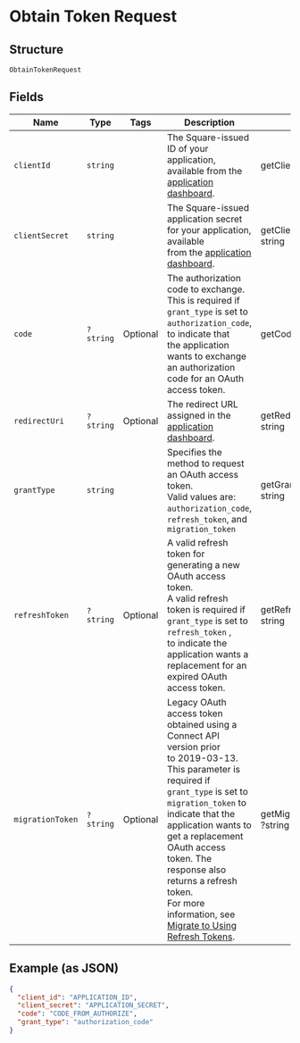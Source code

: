 
# Obtain Token Request

## Structure

`ObtainTokenRequest`

## Fields

| Name | Type | Tags | Description | Getter | Setter |
|  --- | --- | --- | --- | --- | --- |
| `clientId` | `string` |  | The Square-issued ID of your application, available from the<br>[application dashboard](https://connect.squareup.com/apps). | getClientId(): string | setClientId(string clientId): void |
| `clientSecret` | `string` |  | The Square-issued application secret for your application, available<br>from the [application dashboard](https://connect.squareup.com/apps). | getClientSecret(): string | setClientSecret(string clientSecret): void |
| `code` | `?string` | Optional | The authorization code to exchange.<br>This is required if `grant_type` is set to `authorization_code`, to indicate that<br>the application wants to exchange an authorization code for an OAuth access token. | getCode(): ?string | setCode(?string code): void |
| `redirectUri` | `?string` | Optional | The redirect URL assigned in the [application dashboard](https://connect.squareup.com/apps). | getRedirectUri(): ?string | setRedirectUri(?string redirectUri): void |
| `grantType` | `string` |  | Specifies the method to request an OAuth access token.<br>Valid values are: `authorization_code`, `refresh_token`, and `migration_token` | getGrantType(): string | setGrantType(string grantType): void |
| `refreshToken` | `?string` | Optional | A valid refresh token for generating a new OAuth access token.<br>A valid refresh token is required if `grant_type` is set to `refresh_token` ,<br>to indicate the application wants a replacement for an expired OAuth access token. | getRefreshToken(): ?string | setRefreshToken(?string refreshToken): void |
| `migrationToken` | `?string` | Optional | Legacy OAuth access token obtained using a Connect API version prior<br>to 2019-03-13. This parameter is required if `grant_type` is set to<br>`migration_token` to indicate that the application wants to get a replacement<br>OAuth access token. The response also returns a refresh token.<br>For more information, see [Migrate to Using Refresh Tokens](https://developer.squareup.com/docs/authz/oauth/migration). | getMigrationToken(): ?string | setMigrationToken(?string migrationToken): void |

## Example (as JSON)

```json
{
  "client_id": "APPLICATION_ID",
  "client_secret": "APPLICATION_SECRET",
  "code": "CODE_FROM_AUTHORIZE",
  "grant_type": "authorization_code"
}
```

